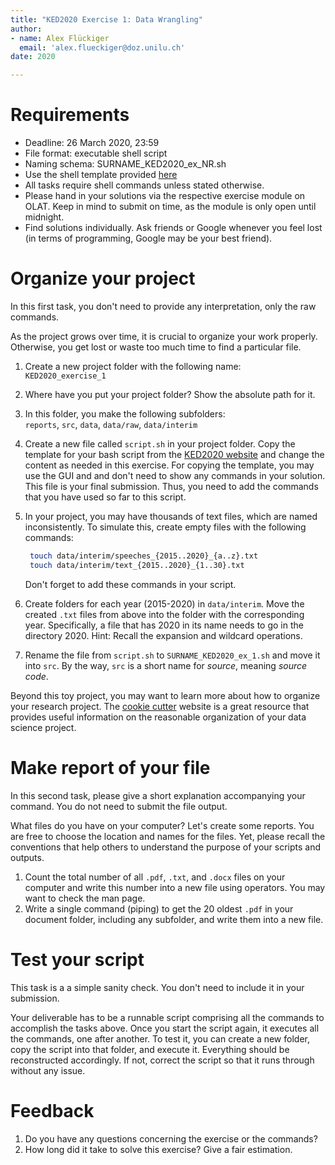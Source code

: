 ```yaml
---
title: "KED2020 Exercise 1: Data Wrangling"
author:  
- name: Alex Flückiger
  email: 'alex.flueckiger@doz.unilu.ch'
date: 2020

---
```




# Requirements

- Deadline: 26 March 2020, 23:59
- File format: executable shell script
- Naming schema: SURNAME_KED2020_ex_NR.sh
- Use the shell template provided [here](https://aflueckiger.github.io/KED2020/)
- All tasks require shell commands unless stated otherwise.
- Please hand in your solutions via the respective exercise module on OLAT. Keep in mind to submit on time, as the module is only open until midnight.
- Find solutions individually. Ask friends or Google whenever you feel lost (in terms of programming, Google may be your best friend).



# Organize your project

In this first task, you don't need to provide any interpretation, only the raw commands.



As the project grows over time, it is crucial to organize your work properly. Otherwise, you get lost or waste too much time to find a particular file.

1. Create a new project folder with the following name:  
   `KED2020_exercise_1`

2. Where have you put your project folder? Show the absolute path for it.

3. In this folder, you make the following subfolders:  
    `reports`, `src`, `data`, `data/raw`, `data/interim`

4. Create a new file called `script.sh` in your project folder. Copy the template for your bash script from the [KED2020 website](https://aflueckiger.github.io/KED2020/) and change the content as needed in this exercise. For copying the template, you may use the GUI and and don't need to show any commands in your solution. This file is your final submission. Thus, you need to add the commands that you have used so far to this script.

5. In your project, you may have thousands of text files, which are named inconsistently. To simulate this, create empty files with the following commands:

   ```bash
    touch data/interim/speeches_{2015..2020}_{a..z}.txt 
    touch data/interim/text_{2015..2020}_{1..30}.txt
   ```

   Don't forget to add these commands in your script.

6. Create folders for each year (2015-2020) in `data/interim`. Move the created `.txt` files from above into the folder with the corresponding year. Specifically, a file that has 2020 in its name needs to go in the directory 2020. Hint: Recall the expansion and wildcard operations. 

7. Rename the file from `script.sh` to `SURNAME_KED2020_ex_1.sh` and move it into `src`. By the way, `src` is a short name for *source*, meaning *source code*. 



Beyond this toy project, you may want to learn more about how to organize your research project. The [cookie cutter](https://drivendata.github.io/cookiecutter-data-science/) website is a great resource that provides useful information on the reasonable organization of your data science project.



# Make report of your file

In this second task, please give a short explanation accompanying your command. You do not need to submit the file output.

What files do you have on your computer? Let's create some reports. You are free to choose the location and names for the files. Yet, please recall the conventions that help others to understand the purpose of your scripts and outputs.

1. Count the total number of all `.pdf`, `.txt`, and `.docx` files on your computer and write this number into a new file using operators. You may want to check the man page.
2. Write a single command (piping) to get the 20 oldest `.pdf` in your document folder, including any subfolder, and write them into a new file.



# Test your script

This task is a a simple sanity check. You don't need to include it in your submission.

Your deliverable has to be a runnable script comprising all the commands to accomplish the tasks above. Once you start the script again, it executes all the commands, one after another. To test it, you can create a new folder, copy the script into that folder, and execute it. Everything should be reconstructed accordingly. If not, correct the script so that it runs through without any issue.

# Feedback

1. Do you have any questions concerning the exercise or the commands?
2. How long did it take to solve this exercise? Give a fair estimation.